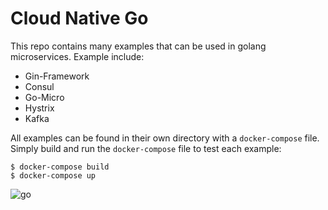 # Cloud Native Go

This repo contains many examples that can be used in golang microservices. Example include:

* Gin-Framework
* Consul
* Go-Micro
* Hystrix
* Kafka

All examples can be found in their own directory with a `docker-compose` file. Simply build and run the `docker-compose` file to test each example:

```
$ docker-compose build
$ docker-compose up
```

![go](https://cdn-images-1.medium.com/max/800/1*yh90bW8jL4f8pOTZTvbzqw.png)

